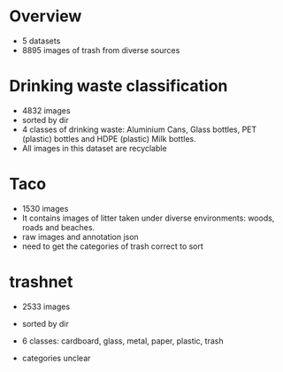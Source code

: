 # Overview

- 5 datasets
- 8895 images of trash from diverse sources 



# Drinking waste classification  

- 4832 images
- sorted by dir
- 4 classes of drinking waste: Aluminium Cans, Glass bottles, PET (plastic) bottles and HDPE (plastic) Milk bottles.
- All images in this dataset are recyclable 

# Taco

- 1530 images 
-  It contains images of litter taken under diverse environments: woods, roads and beaches.
- raw images and annotation json
- need to get the categories of trash correct to sort
 


# trashnet

- 2533 images
- sorted by dir

- 6 classes: cardboard, glass, metal, paper, plastic, trash

- categories unclear 


